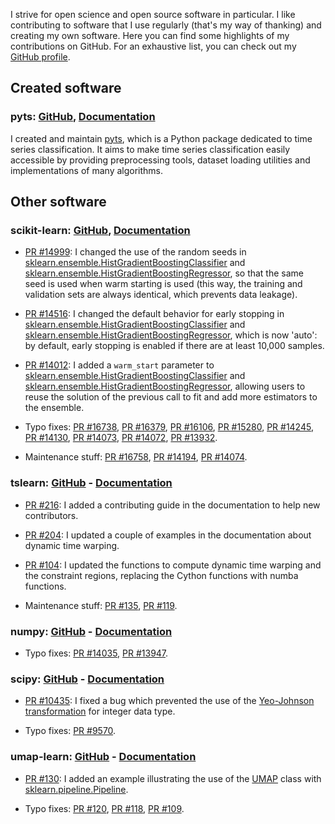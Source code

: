 I strive for open science and open source software in particular.
I like  contributing to software that I use regularly (that's my way of
thanking) and creating my own software.
Here you can find some highlights of my contributions on GitHub.
For an exhaustive list, you can check out my
[GitHub profile](https://github.com/johannfaouzi).


## Created software

### pyts: [GitHub](https://github.com/johannfaouzi/pyts), [Documentation](https://pyts.readthedocs.io)

I created and maintain [pyts](https://github.com/johannfaouzi/pyts),
which is a Python package dedicated to time series classification.
It aims to make time series classification easily accessible by providing
preprocessing tools, dataset loading utilities and implementations of many
algorithms.


## Other software

### scikit-learn: [GitHub](https://github.com/scikit-learn/scikit-learn), [Documentation](https://scikit-learn.org)

* [PR #14999](https://github.com/scikit-learn/scikit-learn/pull/14999): I changed
the use of the random seeds in
[sklearn.ensemble.HistGradientBoostingClassifier](https://scikit-learn.org/stable/modules/generated/sklearn.ensemble.HistGradientBoostingClassifier.html)
and
[sklearn.ensemble.HistGradientBoostingRegressor](https://scikit-learn.org/stable/modules/generated/sklearn.ensemble.HistGradientBoostingRegressor.html),
so that the same seed is used when warm starting is used (this way, the training
and validation sets are always identical, which prevents data leakage).

* [PR #14516](https://github.com/scikit-learn/scikit-learn/pull/14516): I changed
the default behavior for early stopping in
[sklearn.ensemble.HistGradientBoostingClassifier](https://scikit-learn.org/stable/modules/generated/sklearn.ensemble.HistGradientBoostingClassifier.html)
and
[sklearn.ensemble.HistGradientBoostingRegressor](https://scikit-learn.org/stable/modules/generated/sklearn.ensemble.HistGradientBoostingRegressor.html),
which is now 'auto': by default, early stopping is enabled if there are at least
10,000 samples.

* [PR #14012](https://github.com/scikit-learn/scikit-learn/pull/14012): I added
a `warm_start` parameter to
[sklearn.ensemble.HistGradientBoostingClassifier](https://scikit-learn.org/stable/modules/generated/sklearn.ensemble.HistGradientBoostingClassifier.html)
and
[sklearn.ensemble.HistGradientBoostingRegressor](https://scikit-learn.org/stable/modules/generated/sklearn.ensemble.HistGradientBoostingRegressor.html),
allowing users to reuse the solution of the previous call to fit and add more
estimators to the ensemble.

* Typo fixes:
[PR #16738](https://github.com/scikit-learn/scikit-learn/pull/16379),
[PR #16379](https://github.com/scikit-learn/scikit-learn/pull/16379),
[PR #16106](https://github.com/scikit-learn/scikit-learn/pull/16106),
[PR #15280](https://github.com/scikit-learn/scikit-learn/pull/15280),
[PR #14245](https://github.com/scikit-learn/scikit-learn/pull/14245),
[PR #14130](https://github.com/scikit-learn/scikit-learn/pull/14130),
[PR #14073](https://github.com/scikit-learn/scikit-learn/pull/14073),
[PR #14072](https://github.com/scikit-learn/scikit-learn/pull/14072),
[PR #13932](https://github.com/scikit-learn/scikit-learn/pull/13932).

* Maintenance stuff:
[PR #16758](https://github.com/scikit-learn/scikit-learn/pull/16379),
[PR #14194](https://github.com/scikit-learn/scikit-learn/pull/14194),
[PR #14074](https://github.com/scikit-learn/scikit-learn/pull/14074).


### tslearn: [GitHub](https://github.com/rtavenar/tslearn) - [Documentation](https://tslearn.readthedocs.io)

* [PR #216](https://github.com/rtavenar/tslearn/pull/216): I added a
contributing guide in the documentation to help new contributors.

* [PR #204](https://github.com/rtavenar/tslearn/pull/204): I updated a couple
of examples in the documentation about dynamic time warping.

* [PR #104](https://github.com/rtavenar/tslearn/pull/104): I updated the functions
to compute dynamic time warping and the constraint regions, replacing the
Cython functions with numba functions.

* Maintenance stuff:
[PR #135](https://github.com/rtavenar/tslearn/pull/135),
[PR #119](https://github.com/rtavenar/tslearn/pull/119).


### numpy: [GitHub](https://github.com/numpy/numpy) - [Documentation](https://numpy.org)

* Typo fixes:
[PR #14035](https://github.com/numpy/numpy/pull/14035),
[PR #13947](https://github.com/numpy/numpy/pull/13947).


### scipy: [GitHub](https://github.com/scipy/scipy) - [Documentation](https://scipy.org/scipylib/)

* [PR #10435](https://github.com/scipy/scipy/pull/10435): I fixed a bug which
prevented the use of the
[Yeo-Johnson transformation](https://docs.scipy.org/doc/scipy/reference/generated/scipy.stats.yeojohnson.html)
for integer data type.

* Typo fixes:
[PR #9570](https://github.com/scipy/scipy/pull/9570).


### umap-learn: [GitHub](https://github.com/lmcinnes/umap) - [Documentation](https://umap-learn.readthedocs.io)

* [PR #130](https://github.com/lmcinnes/umap/pull/130): I added an example
illustrating the use of the
[UMAP](https://umap-learn.readthedocs.io/en/latest/api.html#umap) class with
[sklearn.pipeline.Pipeline](https://scikit-learn.org/stable/modules/generated/sklearn.pipeline.Pipeline.html).

* Typo fixes:
[PR #120](https://github.com/lmcinnes/umap/pull/120),
[PR #118](https://github.com/lmcinnes/umap/pull/118),
[PR #109](https://github.com/lmcinnes/umap/pull/109).
